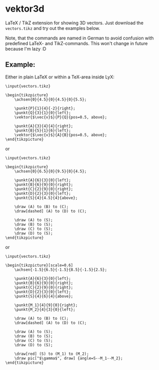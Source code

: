 # vektor3d
LaTeX / TikZ extension for showing 3D vectors. Just download the `vectors.tikz` and try out the examples below.

Note, that the commands are named in German to avoid confusion with predefined LaTeX- and TikZ-commands. This won't change in future because I'm lazy :D

## Example:

Either in plain LaTeX or within a TeX-area inside LyX:

```
\input{vectors.tikz}

\begin{tikzpicture}
	\achsen{0}{4.5}{0}{4.5}{0}{5.5};

	\punkt{P}{1}{4}{-2}{right};
	\punkt{Q}{3}{1}{0}{left};
	\vektor{$\vec{v}$}{P}{Q}{pos=0.5, above};

	\punkt{A}{3}{4}{4}{right};
	\punkt{B}{5}{1}{6}{left};
	\vektor{$\vec{v}$}{A}{B}{pos=0.5, above};
\end{tikzpicture}
```
or
```
\input{vectors.tikz}

\begin{tikzpicture}
	\achsen{0}{6.5}{0}{9.5}{0}{4.5};

	\punkt{A}{6}{3}{0}{left};
	\punkt{B}{6}{9}{0}{right};
	\punkt{C}{2}{9}{0}{right};
	\punkt{D}{2}{3}{0}{left};
	\punkt{S}{4}{4.5}{4}{above};

	\draw (A) to (B) to (C);
	\draw[dashed] (A) to (D) to (C);

	\draw (A) to (S);
	\draw (B) to (S);
	\draw (C) to (S);
	\draw (D) to (S);
\end{tikzpicture}
```
or
```
\input{vectors.tikz}

\begin{tikzpicture}[scale=0.6]
	\achsen{-1.5}{6.5}{-1.5}{8.5}{-1.5}{2.5};

	\punkt{A}{6}{3}{0}{left};
	\punkt{B}{6}{9}{0}{right};
	\punkt{C}{2}{9}{0}{right};
	\punkt{D}{2}{3}{0}{left};
	\punkt{S}{4}{6}{4}{above};

	\punkt{M_1}{4}{9}{0}{right};
	\punkt{M_2}{4}{3}{0}{left};

	\draw (A) to (B) to (C);
	\draw[dashed] (A) to (D) to (C);

	\draw (A) to (S);
	\draw (B) to (S);
	\draw (C) to (S);
	\draw (D) to (S);

	\draw[red] (S) to (M_1) to (M_2);
	\draw pic["$\gamma$", draw] {angle=S--M_1--M_2};
\end{tikzpicture}
```
